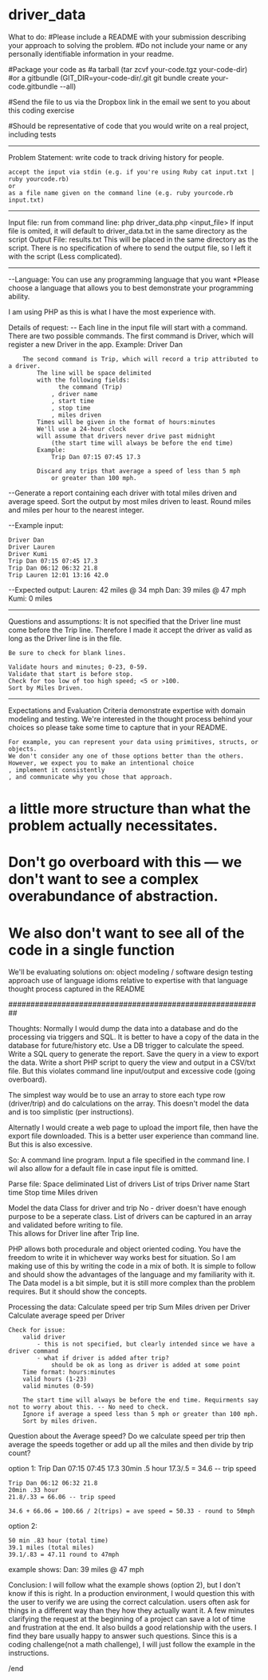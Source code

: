 # driver_data

What to do:
#Please include a README with your submission describing your approach to solving the problem. 
	#Do not include your name or any personally identifiable information in your readme. 

 
#Package your code as 
	#a tarball (tar zcvf your-code.tgz your-code-dir) 
	#or a gitbundle (GIT_DIR=your-code-dir/.git git bundle create your-code.gitbundle --all)

#Send the file to us via the Dropbox link in the email we sent to you about this coding exercise


#Should be representative of code that you would write on a real project, including tests

________________________________________________________________________
Problem Statement: write code to track driving history for people.
	
	accept the input via stdin (e.g. if you're using Ruby cat input.txt | ruby yourcode.rb)
	or 
	as a file name given on the command line (e.g. ruby yourcode.rb input.txt)
	
_______________________________________________________________________________
Input file:
	run from command line:
		php driver_data.php <input_file> 
	If input file is omited, it will default to driver_data.txt in the same directory as the script
Output File:
	results.txt
	This will be placed in the same directory as the script.
	There is no specification of where to send the output file, so I left it with the script (Less complicated).
_______________________________________________________________________________

--Language:
	You can use any programming language that you want
	*Please choose a language that allows you to best demonstrate your programming ability.


I am using PHP as this is what I have the most experience with.


Details of request:
-- Each line in the input file will start with a command. 
	There are two possible commands.
		The first command is Driver, which will register a new Driver in the app. 
			Example: Driver Dan
		
		The second command is Trip, which will record a trip attributed to a driver. 
			The line will be space delimited 
			with the following fields:
				  the command (Trip)
				, driver name
				, start time
				, stop time
				, miles driven
			Times will be given in the format of hours:minutes
			We'll use a 24-hour clock
			will assume that drivers never drive past midnight
				(the start time will always be before the end time)
			Example:
				Trip Dan 07:15 07:45 17.3
			
			Discard any trips that average a speed of less than 5 mph 
				or greater than 100 mph.
			
--Generate a report containing each driver with 
	total miles driven 
	and average speed. 
	Sort the output by most miles driven to least. 
	Round miles and miles per hour to the nearest integer.
	
--Example input:
	
	Driver Dan
	Driver Lauren
	Driver Kumi
	Trip Dan 07:15 07:45 17.3
	Trip Dan 06:12 06:32 21.8
	Trip Lauren 12:01 13:16 42.0

--Expected output:
	Lauren: 42 miles @ 34 mph
	Dan: 39 miles @ 47 mph
	Kumi: 0 miles
_____________________________________________________________________________

Questions and assumptions:
	It is not specified that the Driver line must come before the Trip line. 
	Therefore I made it accept the driver as valid as long as the Driver line is in the file.
	
	Be sure to check for blank lines.
	
	Validate hours and minutes; 0-23, 0-59.
	Validate that start is before stop.
	Check for too low of too high speed; <5 or >100.
	Sort by Miles Driven.
	
_____________________________________________________________________________

Expectations and Evaluation Criteria
	demonstrate expertise with domain modeling and testing.
	We're interested in the thought process behind your choices
		so please take some time to capture that in your README.
	
	For example, you can represent your data using primitives, structs, or objects.
	We don't consider any one of those options better than the others.
	However, we expect you to make an intentional choice
	, implement it consistently
	, and communicate why you chose that approach.
	
# a little more structure than what the problem actually necessitates. 
# Don't go overboard with this — we don't want to see a complex overabundance of abstraction.
# We also don't want to see all of the code in a single function
	
We'll be evaluating solutions on:
	object modeling / software design
	testing approach
	use of language idioms relative to expertise with that language
	thought process captured in the README
	
##########################################################

Thoughts:
Normally I would dump the data into a database and do the processing via triggers and SQL.
	It is better to have a copy of the data in the database for future/history etc.
	Use a DB trigger to calculate the speed.
	Write a SQL query to generate the report.
	Save the query in a view to export the data.
	Write a short PHP script to query the view and output in a CSV/txt file.
	But this violates command line input/output and excessive code (going overboard).

The simplest way would be to use an array to store each type row (driver/trip) and do calculations on the array.
	This doesn't model the data and is too simplistic (per instructions).
	

Alternatly I would create a web page to upload the import file, then have the export file downloaded.
	This is a better user experience than command line.
	But this is also excessive.

So:
A command line program.
	Input a file specified in the command line.
		I wil also allow for a default file in case input file is omitted.
	
Parse file:
	Space deliminated
	List of drivers
	List of trips
	Driver name
	Start time
	Stop time
	Miles driven
	
Model the data
	Class for driver and trip
		No - driver doesn't have enough purpose to be a seperate class. 
			List of drivers can be captured in an array and validated before writing to file.  
			This allows for Driver line after Trip line.
	
PHP allows both procedurale and object oriented coding. You have the freedom to write 
it in whichever way works best for situation. So I am making use of this by writing the 
code in a mix of both. It is simple to follow and should show the advantages of the language and 
my familiarity with it. The Data model is a bit simple, but it is still more complex than the 
problem requires. But it should show the concepts.
	

Processing the data:
	Calculate speed per trip 
	Sum Miles driven per Driver
	Calculate average speed per Driver
	
	Check for issue:
		valid driver 
			- this is not specified, but clearly intended since we have a driver command
			- what if driver is added after trip?
				should be ok as long as driver is added at some point
		Time format: hours:minutes
		valid hours (1-23)
		valid minutes (0-59)
		
		The start time will always be before the end time. Requirments say not to worry about this. -- No need to check.
		Ignore if average a speed less than 5 mph or greater than 100 mph.
		Sort by miles driven.

Question about the Average speed?
	Do we calculate speed per trip then average the speeds together 
	or 
	add up all the miles and then divide by trip count? 

option 1:
	Trip Dan 07:15 07:45 17.3
	30min .5 hour
	17.3/.5 = 34.6 -- trip speed
	
	Trip Dan 06:12 06:32 21.8
	20min .33 hour
	21.8/.33 = 66.06 -- trip speed
	
	34.6 + 66.06 = 100.66 / 2(trips) = ave speed = 50.33 - round to 50mph

option 2:

	50 min .83 hour (total time)
	39.1 miles (total miles)
	39.1/.83 = 47.11 round to 47mph

example shows:
	Dan: 39 miles @ 47 mph

Conclusion:
	I will follow what the example shows (option 2), but I don't know if this is right. 
	In a production environment, I would question this with the user to verify we are using the 
	correct calculation. users often ask for things in a different way than they how they actually want it.
	A few minutes clarifying the request at the beginning of a project can save a lot of time and frustration
	at the end. It also builds a good relationship with the users. I find they bare usually happy to 
	answer such questions. Since this is a coding challenge(not a math challenge), I will just follow 
	the example in the instructions.
	
/end